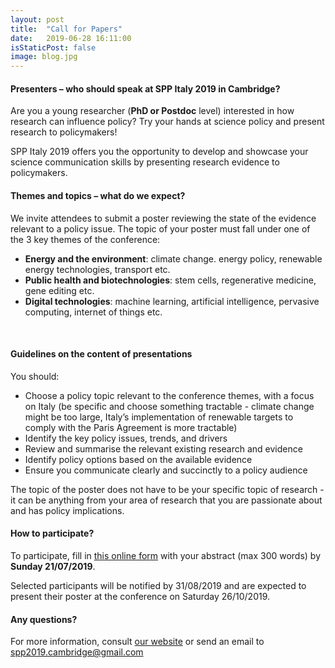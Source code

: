```yaml
---
layout: post
title:  "Call for Papers"
date:   2019-06-28 16:11:00
isStaticPost: false
image: blog.jpg
---
```


#### Presenters – who should speak at SPP Italy 2019 in Cambridge?

Are you a young researcher (__PhD or Postdoc__ level) interested in how research can influence policy? 
Try your hands at science policy and present research to policymakers!

SPP Italy 2019 offers you the opportunity to develop and showcase your science communication skills by presenting research evidence to policymakers. <br/>

#### Themes and topics – what do we expect?

We invite attendees to submit a poster reviewing the state of the evidence relevant to a policy issue. The topic of your poster must fall under one of the 3 key themes of the conference: 

* __Energy and the environment__: climate change. energy policy, renewable energy technologies, transport etc. 
* __Public health and biotechnologies__: stem cells, regenerative medicine, gene editing etc. 
* __Digital technologies__: machine learning, artificial intelligence, pervasive computing, internet of things etc. 

<br/>

#### Guidelines on the content of presentations

You should:
* Choose a policy topic relevant to the conference themes, with a focus on Italy (be specific and choose something tractable -  climate change might be too large, Italy’s implementation of renewable targets to comply with the Paris Agreement is more tractable)
* Identify the key policy issues, trends, and drivers
* Review and summarise the relevant existing research and evidence 
* Identify policy options based on the available evidence
* Ensure you communicate clearly and succinctly to a policy audience

The topic of the poster does not have to be your specific topic of research - it can be anything from your area of research that you are passionate about and has policy implications. <br/>

#### How to participate?

To participate, fill in [this online form](https://goo.gl/forms/Gt6H2bYdD0xSncHF2) with your abstract (max 300 words) by __Sunday 21/07/2019__.

Selected participants will be notified by 31/08/2019 and are expected to present their poster at the conference on Saturday 26/10/2019.<br/>

#### Any questions? 

For more information, consult [our website](https://spp2019.github.io/conference) or send an email to [spp2019.cambridge@gmail.com](mailto:spp2019.cambridge@gmail.com)